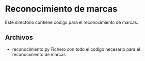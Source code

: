 # Reconocimiento de marcas

Este directorio contiene código para el reconocimiento de marcas.

## Archivos

- reconocimiento.py    Fichero con todo el codigo necesario para el reconocimiento de marcas

